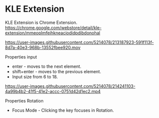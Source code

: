# KLE Extension
KLE Extension is Chrome Extension.   
https://chrome.google.com/webstore/detail/kle-extension/mmeoplmfeihkneaciodidpdibdonohal

https://user-images.githubusercontent.com/5214078/213187923-591f113f-8d7a-40e3-968b-13552fbee920.mov

Properties input    

- enter - moves to the next element.   
- shift+enter - moves to the previous element.    
- Input size from 6 to 18.    

https://user-images.githubusercontent.com/5214078/214241103-4a99b4b2-41f5-41e2-accc-0751d42d1ec2.mp4

Properties Rotation

- Focus Mode - Clicking the key focuses in Rotation. 
